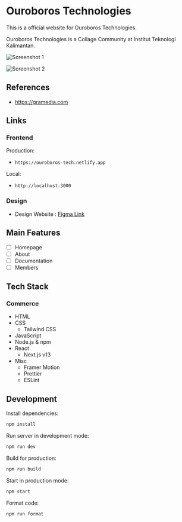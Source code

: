 # Ouroboros Technologies

This is a official website for Ouroboros Technologies.

Ouroboros Technologies is a Collage Community at Institut Teknologi Kalimantan.

![Screenshot 1]()

![Screenshot 2]()

## References

- https://gramedia.com

## Links

### Frontend

Production:

- `https://ouroboros-tech.netlify.app`

Local:

- `http://localhost:3000`

### Design

- Design Website : [Figma Link](https://www.figma.com/file/AOZBnikzq6xxqPx8975SgD/Blockchain-ITK-Website?node-id=8%3A2)

## Main Features

- [ ] Homepage
- [ ] About
- [ ] Documentation
- [ ] Members

## Tech Stack

### Commerce

- HTML
- CSS
  - Tailwind CSS
- JavaScript
- Node.js & npm
- React
  - Next.js v13
- Misc
  - Framer Motion
  - Prettier
  - ESLint

## Development

Install dependencies:

```sh
npm install
```

Run server in development mode:

```sh
npm run dev
```

Build for production:

```sh
npm run build
```

Start in production mode:

```sh
npm start
```

Format code:

```sh
npm run format
```
